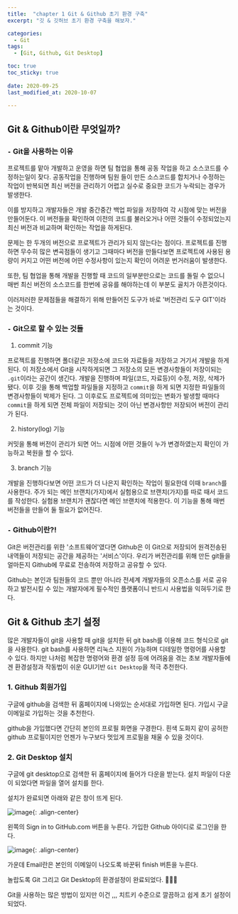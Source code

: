 ```yaml
---
title:  "chapter 1 Git & Github 초기 환경 구축" 
excerpt: "깃 & 깃허브 초기 환경 구축을 해보자."

categories:
  - Git
tags:
  - [Git, Github, Git Desktop]

toc: true
toc_sticky: true
 
date: 2020-09-25
last_modified_at: 2020-10-07

---
```



## Git & Github이란 무엇일까?

### `-` Git을 사용하는 이유

프로젝트를 맡아 개발하고 운영을 하면 팀 협업을 통해 공동 작업을 하고 소스코드를 수정하는일이 잦다. 공동작업을 진행하며 팀원 들이 만든 소스코드를 합치거나 수정하는 작업이 반복되면 최신 버전을 관리하기 어렵고 실수로 중요한 코드가 누락되는 경우가 발생한다. 

이를 방지하고 개발자들은 개발 중간중간 백업 파일을 저장하여 각 시점에 맞는 버전을 만들어둔다. 이 버전들을 확인하여 이전의 코드를 불러오거나 어떤 것들이 수정되었는지 최신 버전과 비교하며 확인하는 작업을 하게된다. 

문제는 한 두개의 버전으로 프로젝트가 관리가 되지 않는다는 점이다. 프로젝트를 진행하면 무수히 많은 변곡점들이 생기고 그때마다 버전을 만들다보면 프로젝트에 사용된 용량이 커지고 어떤 버전에 어떤 수정사항이 있는지 확인이 어려운 번거러움이 발생한다. 

또한, 팀 협업을 통해 개발을 진행할 때 코드의 일부분만으로는 코드를 돌릴 수 없으니 매번 최신 버전의 소스코드를 한번에 공유를 해야하는데 이 부분도 골치가 아픈것이다. 

이러저러한 문제점들을 해결하기 위해 만들어진 도구가 바로 '버전관리 도구 GIT'이라는 것이다. 

### `-` Git으로 할 수 있는 것들

1. commit 기능

  프로젝트를 진행하면 폴더같은 저장소에 코드와 자료들을 저장하고 거기서 개발을 하게된다. 이 저장소에서 Git을 시작하게되면 그 저장소의 모든 변경사항들이 저장이되는 `.git`이라는 공간이 생긴다. 개발을 진행하며 파일(코드, 자료등)이 수정, 저장, 삭제가 됐다. 이후 깃을 통해 백업할 파일들을 지정하고 `commit`을 하게 되면 지정한 파일들의 변경사항들이 박제가 된다. 그 이후로도 프로젝트에 의미있는 변화가 발생할 때마다 `commit`을 하게 되면 전체 파일이 저장되는 것이 아닌 변경사항만 저장되어 버전이 관리가 된다. 

2. history(log) 기능

  커밋을 통해 버전이 관리가 되면 어느 시점에 어떤 것들이 누가 변경하였는지 확인이 가능하고 복원을 할 수 있다. 

3. branch 기능

  개발을 진행하다보면 어떤 코드가 더 나은지 확인하는 작업이 필요한데 이때 `branch`를 사용한다. 주가 되는 메인 브랜치(가지)에서 실험용으로 브랜치(가지)를 따로 때서 코드를 작성한다. 실험용 브랜치가 괜찮다면 메인 브랜치에 적용한다. 이 기능을 통해 매번 버전들을 만들어 둘 필요가 없어진다. 

### `-` Github이란?!

Git은 버전관리를 위한 '소프트웨어'였다면 Github은 이 Git으로 저장되어 원격전송된 내역들이 저장되는 공간을 제공하는 '서비스'이다. 
우리가 버전관리를 위해 만든 git들을 얼마든지 Github에 무료로 전송하여 저장하고 공유할 수 있다. 

Github는 본인과 팀원들의 코드 뿐만 아니라 전세계 개발자들의 오픈소스를 서로 공유하고 발전시킬 수 있는 개발자에게 필수적인 플랫폼이니 반드시 사용법을 익혀두기로 한다. 


## Git & Github 초기 설정

많은 개발자들이 git을 사용할 때 git을 설치한 뒤 git bash를 이용해 코드 형식으로 git을 사용한다. 
git bash를 사용하면 리눅스 지원이 가능하며 디테일한 명령어를 사용할 수 있다. 
하지만 나처럼 복잡한 명령어와 환경 설정 등에 어려움을 겪는 초보 개발자들에겐 환경설정과 작동법이 쉬운 GUI기반 `Git Desktop`을 적극 추천한다. 

### 1. Github 회원가입

구글에 github을 검색한 뒤 홈페이지에 나와있는 순서대로 가입하면 된다. 가입시 구글 이메일로 가입하는 것을 추천한다.

github을 가입했다면 간단히 본인의 프로필 화면을 구경한다. 흰색 도화지 같이 공허한 github 프로필이지만 언젠가 누구보다 멋있게 프로필을 채울 수 있을 것이다. 

### 2. Git Desktop 설치

구글에 git desktop으로 검색한 뒤 홈페이지에 들어가 다운을 받는다. 설치 파일이 다운이 되었다면 파일을 열어 설치를 한다. 

설치가 완료되면 아래와 같은 창이 뜨게 된다. 

![image](https://user-images.githubusercontent.com/67791317/134478763-ee4832df-fe83-4a52-be35-d2c52bc6cfed.png){: .align-center}

왼쪽의 Sign in to GitHub.com 버튼을 누른다. 
가입한 Github 아이디로 로그인을 한다. 

![image](https://user-images.githubusercontent.com/67791317/134479278-a4113be0-8543-4121-9041-b9e97586e6cb.png){: .align-center}

가운데 Email란은 본인의 이메일이 나오도록 바꾼뒤 finish 버튼을 누른다. 

놀랍도록 Git 그리고 Git Desktop의 환경설정이 완료되었다. 👏👏👏 

Git을 사용하는 많은 방법이 있지만 이건 ,,, 치트키 수준으로 깔끔하고 쉽게 초기 설정이 되었다. 